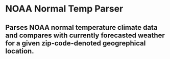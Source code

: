 # NOAA Normal Temp Parser
## Parses NOAA normal temperature climate data and compares with currently forecasted weather for a given zip-code-denoted geogrephical location.
